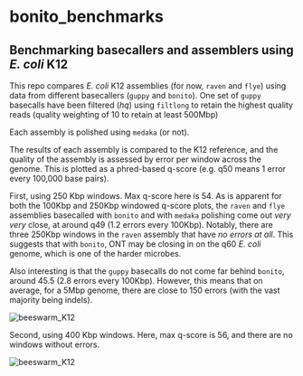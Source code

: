 # bonito_benchmarks
## Benchmarking basecallers and assemblers using *E. coli* K12

This repo compares *E. coli* K12 assemblies (for now, `raven` and `flye`) using data from different basecallers (`guppy` and `bonito`). One set of `guppy` basecalls have been filtered (*hq*) using `filtlong` to retain the highest quality reads (quality weighting of 10 to retain at least 500Mbp)

Each assembly is polished using `medaka` (or not).

The results of each assembly is compared to the K12 reference, and the quality of the assembly is assessed by
error per window across the genome. This is plotted as a phred-based q-score (e.g. q50 means 1 error every 100,000 base pairs).

First, using 250 Kbp windows. Max q-score here is 54. As is apparent for both the 100Kbp and 250Kbp windowed q-score plots, the `raven` and `flye` assemblies basecalled with `bonito` and with `medaka` polishing come out *very very* close, at around q49 (1.2 errors every 100Kbp). Notably, there are three 250Kbp windows in the `raven` assembly that have *no errors at all*. This suggests that with `bonito`, ONT may be closing in on the q60 *E. coli* genome, which is one of the harder microbes. 

Also interesting is that the `guppy` basecalls do not come far behind `bonito`, around 45.5 (2.8 errors every 100Kbp). However, this means that on average, for a 5Mbp genome, there are close to 150 errors (with the vast majority being indels). 

![beeswarm_K12](figures/quals_beeswarm_250.png)

Second, using 400 Kbp windows. Here, max q-score is 56, and there are no windows without errors.

![beeswarm_K12](figures/quals_beeswarm_400.png)

